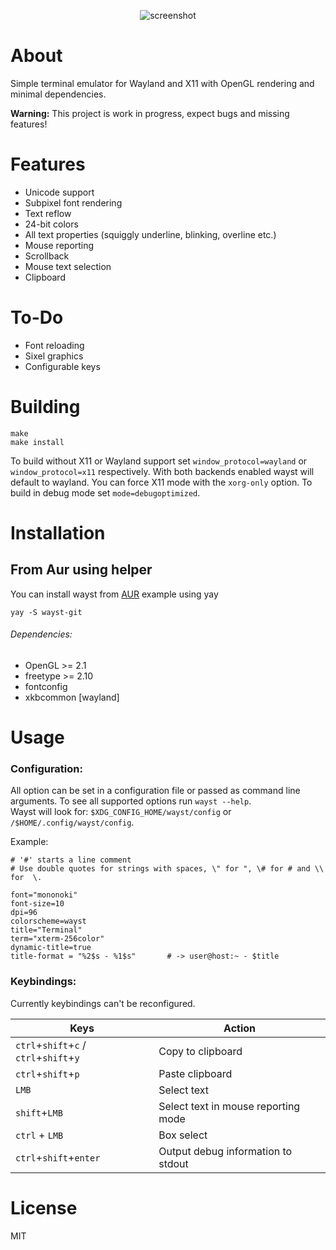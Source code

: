 


<p align="center">
  <img src=".github/waystScrot.png" alt="screenshot" />
</p>

# About

Simple terminal emulator for Wayland and X11 with OpenGL rendering and minimal dependencies.

**Warning:** This project is work in progress, expect bugs and missing features!

# Features
* Unicode support
* Subpixel font rendering
* Text reflow
* 24-bit colors
* All text properties (squiggly underline, blinking, overline etc.)
* Mouse reporting
* Scrollback
* Mouse text selection
* Clipboard

# To-Do
* Font reloading
* Sixel graphics
* Configurable keys

# Building
```shell
make
make install
```

To build without X11 or Wayland support set ```window_protocol=wayland``` or ```window_protocol=x11``` respectively. With both backends enabled wayst will default to wayland. You can force X11 mode with the ```xorg-only``` option. To build in debug mode set ```mode=debugoptimized```.

# Installation

## From Aur using helper

You can install wayst from [AUR](https://aur.archlinux.org/packages/wayst-git/) example using yay
```
yay -S wayst-git
```

###### Dependencies:
* OpenGL >= 2.1
* freetype >= 2.10
* fontconfig
* xkbcommon [wayland]

# Usage

### Configuration:
All option can be set in a configuration file or passed as command line arguments. To see all supported options run ```wayst --help```.\
Wayst will look for: ```$XDG_CONFIG_HOME/wayst/config``` or ```/$HOME/.config/wayst/config```.

Example:
```
# '#' starts a line comment
# Use double quotes for strings with spaces, \" for ", \# for # and \\ for  \.

font="mononoki"
font-size=10
dpi=96
colorscheme=wayst
title="Terminal"
term="xterm-256color"
dynamic-title=true
title-format = "%2$s - %1$s"       # -> user@host:~ - $title
```

### Keybindings:

Currently keybindings can't be reconfigured.

Keys|Action|
 --- | ---
```ctrl```+```shift```+```c``` / ```ctrl```+```shift```+```y```| Copy to clipboard
```ctrl```+```shift```+```p``` | Paste clipboard
```LMB``` | Select text
```shift```+```LMB``` | Select text in mouse reporting mode
```ctrl``` + ```LMB``` | Box select
```ctrl```+```shift```+```enter``` | Output debug information to stdout


# License
MIT
